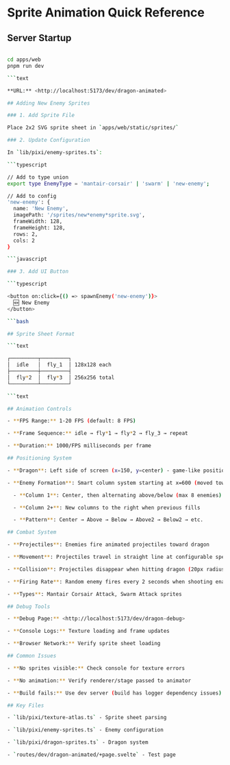# Sprite Animation Quick Reference

## Server Startup

````bash

cd apps/web
pnpm run dev

```text

**URL:** <http://localhost:5173/dev/dragon-animated>

## Adding New Enemy Sprites

### 1. Add Sprite File

Place 2x2 SVG sprite sheet in `apps/web/static/sprites/`

### 2. Update Configuration

In `lib/pixi/enemy-sprites.ts`:

```typescript

// Add to type union
export type EnemyType = 'mantair-corsair' | 'swarm' | 'new-enemy';

// Add to config
'new-enemy': {
  name: 'New Enemy',
  imagePath: '/sprites/new*enemy*sprite.svg',
  frameWidth: 128,
  frameHeight: 128,
  rows: 2,
  cols: 2
}

```javascript

### 3. Add UI Button

```typescript

<button on:click={() => spawnEnemy('new-enemy')}>
  🆕 New Enemy
</button>

```bash

## Sprite Sheet Format

```text

┌─────────┬─────────┐
│  idle   │  fly_1  │ 128x128 each
├─────────┼─────────┤
│  fly*2  │  fly*3  │ 256x256 total
└─────────┴─────────┘

```text

## Animation Controls

- **FPS Range:** 1-20 FPS (default: 8 FPS)

- **Frame Sequence:** idle → fly*1 → fly*2 → fly_3 → repeat

- **Duration:** 1000/FPS milliseconds per frame

## Positioning System

- **Dragon**: Left side of screen (x=150, y=center) - game-like positioning

- **Enemy Formation**: Smart column system starting at x=600 (moved toward center)

  - **Column 1**: Center, then alternating above/below (max 8 enemies)

  - **Column 2+**: New columns to the right when previous fills

  - **Pattern**: Center → Above → Below → Above2 → Below2 → etc.

## Combat System

- **Projectiles**: Enemies fire animated projectiles toward dragon

- **Movement**: Projectiles travel in straight line at configurable speed

- **Collision**: Projectiles disappear when hitting dragon (20px radius)

- **Firing Rate**: Random enemy fires every 2 seconds when shooting enabled

- **Types**: Mantair Corsair Attack, Swarm Attack sprites

## Debug Tools

- **Debug Page:** <http://localhost:5173/dev/dragon-debug>

- **Console Logs:** Texture loading and frame updates

- **Browser Network:** Verify sprite sheet loading

## Common Issues

- **No sprites visible:** Check console for texture errors

- **No animation:** Verify renderer/stage passed to animator

- **Build fails:** Use dev server (build has logger dependency issues)

## Key Files

- `lib/pixi/texture-atlas.ts` - Sprite sheet parsing

- `lib/pixi/enemy-sprites.ts` - Enemy configuration

- `lib/pixi/dragon-sprites.ts` - Dragon system

- `routes/dev/dragon-animated/+page.svelte` - Test page
````

